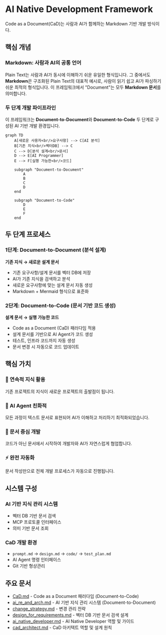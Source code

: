 # AI Native Development Framework

Code as a Document(CaD)는 사람과 AI가 함께하는 Markdown 기반 개발 방식이다.

## 핵심 개념

### Markdown: 사람과 AI의 공통 언어

Plain Text는 사람과 AI가 동시에 이해하기 쉬운 유일한 형식입니다. 그 중에서도 **Markdown**은 구조화된 Plain Text의 대표적 예시로, 사람이 읽기 쉽고 AI가 파싱하기 쉬운 최적의 형식입니다. 이 프레임워크에서 "Document"는 모두 **Markdown 문서**를 의미합니다.

### 두 단계 개발 파이프라인

이 프레임워크는 **Document-to-Document**와 **Document-to-Code** 두 단계로 구성된 AI 기반 개발 환경입니다.

```mermaid
graph TD
    A[새로운 사용자<br/>요구사항] --> C[AI 분석]
    B[기존 지식<br/>벡터DB] --> C
    C --> D[분석 설계<br/>문서]
    D --> E[AI Programmer]
    E --> F[실행 가능한<br/>코드]
    
    subgraph "Document-to-Document"
        A
        B
        C
        D
    end
    
    subgraph "Document-to-Code"
        D
        E
        F
    end
```

## 두 단계 프로세스

### 1단계: Document-to-Document (분석 설계)
**기존 지식 → 새로운 설계 문서**

- 기존 요구사항/설계 문서를 벡터 DB에 저장
- AI가 기존 지식을 검색하고 분석
- 새로운 요구사항에 맞는 설계 문서 자동 생성
- Markdown + Mermaid 형식으로 표준화

### 2단계: Document-to-Code (문서 기반 코드 생성)
**설계 문서 → 실행 가능한 코드**

- Code as a Document (CaD) 패러다임 적용
- 설계 문서를 기반으로 AI Agent가 코드 생성
- 테스트, 인프라 코드까지 자동 생성
- 문서 변경 시 자동으로 코드 업데이트

## 핵심 가치

### 🔄 연속적 지식 활용
기존 프로젝트의 지식이 새로운 프로젝트의 출발점이 됩니다.

### 🤖 AI Agent 친화적
모든 과정이 텍스트 문서로 표현되어 AI가 이해하고 처리하기 최적화되었습니다.

### 📝 문서 중심 개발
코드가 아닌 문서에서 시작하여 개발자와 AI가 자연스럽게 협업합니다.

### ⚡ 완전 자동화
문서 작성만으로 전체 개발 프로세스가 자동으로 진행됩니다.

## 시스템 구성

### AI 기반 지식 관리 시스템
- 벡터 DB 기반 문서 검색
- MCP 프로토콜 인터페이스
- 의미 기반 문서 조회

### CaD 개발 환경
- `prompt.md` → `design.md` → `code/` → `test_plan.md`
- AI Agent 명령 인터페이스
- Git 기반 형상관리

## 주요 문서

- [CaD.md](./CaD.md) - Code as a Document 패러다임 (Document-to-Code)
- [ai_re_and_arch.md](./ai_re_and_arch.md) - AI 기반 지식 관리 시스템 (Document-to-Document)
- [change_strategy.md](./change_strategy.md) - 변경 관리 전략
- [design_for_requirements.md](./design_for_requirements.md) - 벡터 DB 기반 문서 검색 설계
- [ai_native_developer.md](./ai_native_developer.md) - AI Native Developer 역할 및 가이드
- [cad_architect.md](./cad_architect.md) - CaD 아키텍트 역할 및 설계 원칙